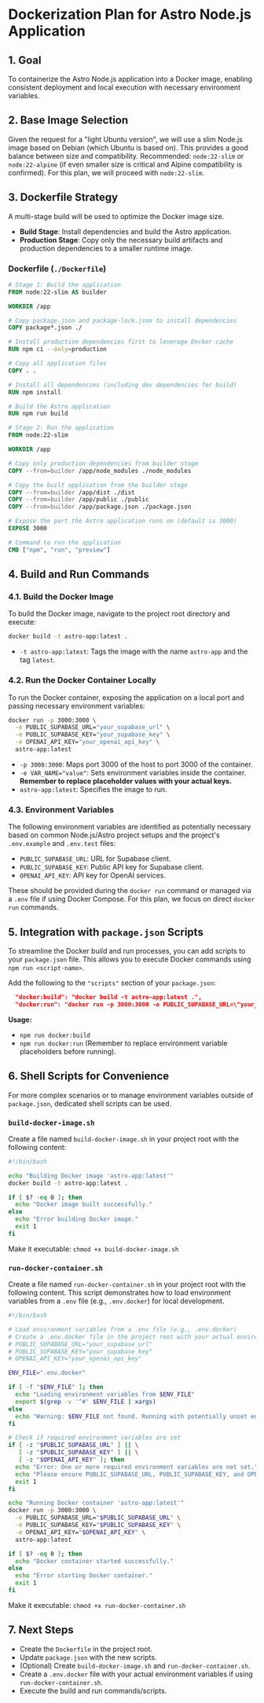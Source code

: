 # Dockerization Plan for Astro Node.js Application

## 1. Goal
To containerize the Astro Node.js application into a Docker image, enabling consistent deployment and local execution with necessary environment variables.

## 2. Base Image Selection
Given the request for a "light Ubuntu version", we will use a slim Node.js image based on Debian (which Ubuntu is based on). This provides a good balance between size and compatibility.
Recommended: `node:22-slim` or `node:22-alpine` (if even smaller size is critical and Alpine compatibility is confirmed). For this plan, we will proceed with `node:22-slim`.

## 3. Dockerfile Strategy

A multi-stage build will be used to optimize the Docker image size.
*   **Build Stage**: Install dependencies and build the Astro application.
*   **Production Stage**: Copy only the necessary build artifacts and production dependencies to a smaller runtime image.

### Dockerfile (`./Dockerfile`)

```dockerfile
# Stage 1: Build the application
FROM node:22-slim AS builder

WORKDIR /app

# Copy package.json and package-lock.json to install dependencies
COPY package*.json ./

# Install production dependencies first to leverage Docker cache
RUN npm ci --only=production

# Copy all application files
COPY . .

# Install all dependencies (including dev dependencies for build)
RUN npm install

# Build the Astro application
RUN npm run build

# Stage 2: Run the application
FROM node:22-slim

WORKDIR /app

# Copy only production dependencies from builder stage
COPY --from=builder /app/node_modules ./node_modules

# Copy the built application from the builder stage
COPY --from=builder /app/dist ./dist
COPY --from=builder /app/public ./public
COPY --from=builder /app/package.json ./package.json

# Expose the port the Astro application runs on (default is 3000)
EXPOSE 3000

# Command to run the application
CMD ["npm", "run", "preview"]
```

## 4. Build and Run Commands

### 4.1. Build the Docker Image

To build the Docker image, navigate to the project root directory and execute:

```bash
docker build -t astro-app:latest .
```
*   `-t astro-app:latest`: Tags the image with the name `astro-app` and the tag `latest`.

### 4.2. Run the Docker Container Locally

To run the Docker container, exposing the application on a local port and passing necessary environment variables:

```bash
docker run -p 3000:3000 \
  -e PUBLIC_SUPABASE_URL="your_supabase_url" \
  -e PUBLIC_SUPABASE_KEY="your_supabase_key" \
  -e OPENAI_API_KEY="your_openai_api_key" \
  astro-app:latest
```
*   `-p 3000:3000`: Maps port 3000 of the host to port 3000 of the container.
*   `-e VAR_NAME="value"`: Sets environment variables inside the container. **Remember to replace placeholder values with your actual keys.**
*   `astro-app:latest`: Specifies the image to run.

### 4.3. Environment Variables

The following environment variables are identified as potentially necessary based on common Node.js/Astro project setups and the project's `.env.example` and `.env.test` files:

*   `PUBLIC_SUPABASE_URL`: URL for Supabase client.
*   `PUBLIC_SUPABASE_KEY`: Public API key for Supabase client.
*   `OPENAI_API_KEY`: API key for OpenAI services.

These should be provided during the `docker run` command or managed via a `.env` file if using Docker Compose. For this plan, we focus on direct `docker run` commands.

## 5. Integration with `package.json` Scripts

To streamline the Docker build and run processes, you can add scripts to your `package.json` file. This allows you to execute Docker commands using `npm run <script-name>`.

Add the following to the `"scripts"` section of your `package.json`:

```json
  "docker:build": "docker build -t astro-app:latest .",
  "docker:run": "docker run -p 3000:3000 -e PUBLIC_SUPABASE_URL=\"your_supabase_url\" -e PUBLIC_SUPABASE_KEY=\"your_supabase_key\" -e OPENAI_API_KEY=\"your_openai_api_key\" astro-app:latest"
```

**Usage:**
*   `npm run docker:build`
*   `npm run docker:run` (Remember to replace environment variable placeholders before running).

## 6. Shell Scripts for Convenience

For more complex scenarios or to manage environment variables outside of `package.json`, dedicated shell scripts can be used.

### `build-docker-image.sh`

Create a file named `build-docker-image.sh` in your project root with the following content:

```bash
#!/bin/bash

echo "Building Docker image 'astro-app:latest'"
docker build -t astro-app:latest .

if [ $? -eq 0 ]; then
  echo "Docker image built successfully."
else
  echo "Error building Docker image."
  exit 1
fi
```

Make it executable:
`chmod +x build-docker-image.sh`

### `run-docker-container.sh`

Create a file named `run-docker-container.sh` in your project root with the following content. This script demonstrates how to load environment variables from a `.env` file (e.g., `.env.docker`) for local development.

```bash
#!/bin/bash

# Load environment variables from a .env file (e.g., .env.docker)
# Create a .env.docker file in the project root with your actual environment variables:
# PUBLIC_SUPABASE_URL="your_supabase_url"
# PUBLIC_SUPABASE_KEY="your_supabase_key"
# OPENAI_API_KEY="your_openai_api_key"

ENV_FILE=".env.docker"

if [ -f "$ENV_FILE" ]; then
  echo "Loading environment variables from $ENV_FILE"
  export $(grep -v '^#' $ENV_FILE | xargs)
else
  echo "Warning: $ENV_FILE not found. Running with potentially unset environment variables."
fi

# Check if required environment variables are set
if [ -z "$PUBLIC_SUPABASE_URL" ] || \
   [ -z "$PUBLIC_SUPABASE_KEY" ] || \
   [ -z "$OPENAI_API_KEY" ]; then
  echo "Error: One or more required environment variables are not set."
  echo "Please ensure PUBLIC_SUPABASE_URL, PUBLIC_SUPABASE_KEY, and OPENAI_API_KEY are set."
  exit 1
fi

echo "Running Docker container 'astro-app:latest'"
docker run -p 3000:3000 \
  -e PUBLIC_SUPABASE_URL="$PUBLIC_SUPABASE_URL" \
  -e PUBLIC_SUPABASE_KEY="$PUBLIC_SUPABASE_KEY" \
  -e OPENAI_API_KEY="$OPENAI_API_KEY" \
  astro-app:latest

if [ $? -eq 0 ]; then
  echo "Docker container started successfully."
else
  echo "Error starting Docker container."
  exit 1
fi
```

Make it executable:
`chmod +x run-docker-container.sh`

## 7. Next Steps
*   Create the `Dockerfile` in the project root.
*   Update `package.json` with the new scripts.
*   (Optional) Create `build-docker-image.sh` and `run-docker-container.sh`.
*   Create a `.env.docker` file with your actual environment variables if using `run-docker-container.sh`.
*   Execute the build and run commands/scripts.
